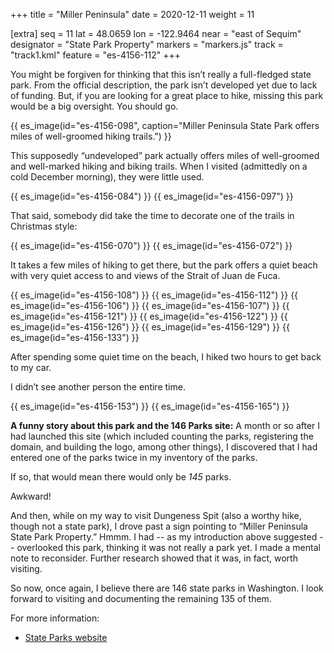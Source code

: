 +++
title = "Miller Peninsula"
date = 2020-12-11
weight = 11

[extra]
seq = 11
lat = 48.0659
lon = -122.9464
near = "east of Sequim"
designator = "State Park Property"
markers = "markers.js"
track = "track1.kml"
feature = "es-4156-112"
+++

You might be forgiven for thinking that this isn’t really a full-fledged state park. From the official description, the park isn’t developed yet due to lack of funding. But, if you are looking for a great place to hike, missing this park would be a big oversight. You should go.

{{ es_image(id="es-4156-098", caption="Miller Peninsula State Park offers miles of well-groomed hiking trails.") }}

This supposedly “undeveloped” park actually offers miles of well-groomed and well-marked hiking and biking trails. When I visited (admittedly on a cold December morning), they were little used.

{{ es_image(id="es-4156-084") }}
{{ es_image(id="es-4156-097") }}

That said, somebody did take the time to decorate one of the trails in Christmas style:

{{ es_image(id="es-4156-070") }}
{{ es_image(id="es-4156-072") }}

It takes a few miles of hiking to get there, but the park offers a quiet beach with very quiet access to and views of the Strait of Juan de Fuca.

{{ es_image(id="es-4156-108") }}
{{ es_image(id="es-4156-112") }}
{{ es_image(id="es-4156-106") }}
{{ es_image(id="es-4156-107") }}
{{ es_image(id="es-4156-121") }}
{{ es_image(id="es-4156-122") }}
{{ es_image(id="es-4156-126") }}
{{ es_image(id="es-4156-129") }}
{{ es_image(id="es-4156-133") }}

After spending some quiet time on the beach, I hiked two hours to get back to my car.

I didn’t see another person the entire time.

{{ es_image(id="es-4156-153") }}
{{ es_image(id="es-4156-165") }}

**A funny story about this park and the 146 Parks site:** A month or so after I had launched this site (which included counting the parks, registering the domain, and building the logo, among other things), I discovered that I had entered one of the parks twice in my inventory of the parks.

If so, that would mean there would only be _145_ parks.

Awkward!

And then, while on my way to visit Dungeness Spit (also a worthy hike, though not a state park), I drove past a sign pointing to “Miller Peninsula State Park Property.” Hmmm. I had -- as my introduction above suggested -- overlooked this park, thinking it was not really a park yet. I made a mental note to reconsider. Further research showed that it was, in fact, worth visiting.

So now, once again, I believe there are 146 state parks in Washington. I look forward to visiting and documenting the remaining 135 of them.

For more information:

* [State Parks website](https://parks.state.wa.us/332/Miller-Peninsula)

